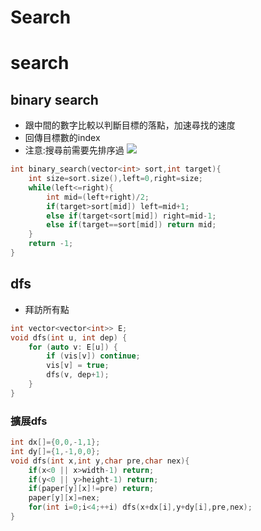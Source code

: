 # Search

<!--more-->
# search
## binary search
* 跟中間的數字比較以判斷目標的落點，加速尋找的速度
* 回傳目標數的index
* 注意:搜尋前需要先排序過
![](https://i.imgur.com/uR0vWaY.png)
```C++
int binary_search(vector<int> sort,int target){
    int size=sort.size(),left=0,right=size;
    while(left<=right){
        int mid=(left+right)/2;
        if(target>sort[mid]) left=mid+1;
        else if(target<sort[mid]) right=mid-1;
        else if(target==sort[mid]) return mid;
    }
    return -1;
}
```
## dfs
- 拜訪所有點
```C++
int vector<vector<int>> E;
void dfs(int u, int dep) {
    for (auto v: E[u]) {
        if (vis[v]) continue;
        vis[v] = true;
        dfs(v, dep+1);
    }
}
```
### 擴展dfs
```C++
int dx[]={0,0,-1,1};
int dy[]={1,-1,0,0};
void dfs(int x,int y,char pre,char nex){
    if(x<0 || x>width-1) return;
    if(y<0 || y>height-1) return;
    if(paper[y][x]!=pre) return;
    paper[y][x]=nex;
    for(int i=0;i<4;++i) dfs(x+dx[i],y+dy[i],pre,nex);
}
```


